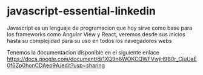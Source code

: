 # javascript-essential-linkedin
Javascript es un lenguaje de programacion que hoy sirve como base para los frameworks como Angular View y React, veremos desde sus inicios hasta su complejidad para su uso en todos los navegadores webs

Tenemos la documentacion disponible en el siguiente enlace https://docs.google.com/document/d/1XQ9n6WOKCQWFVwjH9B0r_CjuUaE0f6Zp0honCDAep9A/edit?usp=sharing
